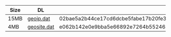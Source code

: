 |    Size   |     DL  | sha512sum |
|  ---  |  ---  |  ---  |
| 15MB | [geoip.dat](https://cdn.jsdelivr.net/gh/googleians/Rules@main/geoip.dat) | 02bae5a2b44ce17cd6dcbe5fabe17b20fe3f9015096d52211ff128286fc6e47e5c3424f7b0f9af04a97a4f02e53869aaa93f7802bbe4f1d8131fbc23c3b3a7f6 |
| 4MB | [geosite.dat](https://cdn.jsdelivr.net/gh/googleians/Rules@main/geosite.dat) | e062b142e0e9bba5e66892e7264b55246a9a1461c23414fe3649ca07919db11ca313dbf0b262f548ade2978c121191919b3b57840cd9c726e7ef0ad570bff822 |
